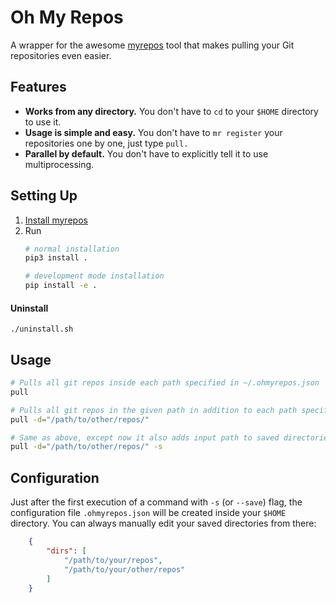 # Oh My Repos
A wrapper for the awesome [myrepos](https://myrepos.branchable.com/) tool that makes pulling your Git repositories even easier.

## Features
 * **Works from any directory.** You don't have to `cd` to your `$HOME` directory to use it.
 * **Usage is simple and easy.** You don't have to `mr register` your repositories one by one, just type `pull.`
 * **Parallel by default.** You don't have to explicitly tell it to use multiprocessing.
## Setting Up
 1. [Install myrepos](https://myrepos.branchable.com/install/)
 2. Run
    ``` sh 
    # normal installation
    pip3 install .
    ```
    ``` sh
    # development mode installation
    pip install -e .
    ```
 
#### Uninstall 
```
./uninstall.sh
```

## Usage
``` sh
# Pulls all git repos inside each path specified in ~/.ohmyrepos.json
pull

# Pulls all git repos in the given path in addition to each path specified in ~/.ohmyrepos.json
pull -d="/path/to/other/repos/"

# Same as above, except now it also adds input path to saved directories in ~/.ohmyrepos.json
pull -d="/path/to/other/repos/" -s
```

## Configuration
Just after the first execution of a command with `-s` (or `--save`) flag, the configuration file `.ohmyrepos.json` will be created inside your `$HOME` directory. 
You can always manually edit your saved directories from there:
``` json
    {
        "dirs": [
            "/path/to/your/repos",
            "/path/to/your/other/repos"
        ]
    }
```



